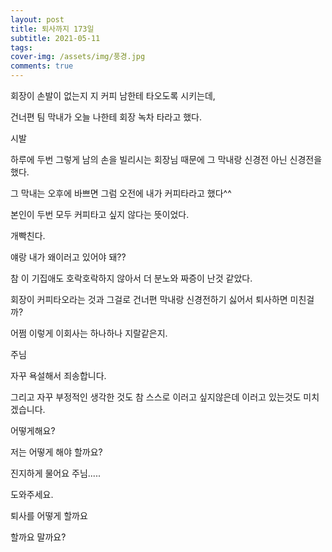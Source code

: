 ```yaml
---
layout: post
title: 퇴사까지 173일
subtitle: 2021-05-11
tags:
cover-img: /assets/img/풍경.jpg
comments: true
---
```


회장이 손발이 없는지 지 커피 남한테 타오도록 시키는데,

건너편 팀 막내가 오늘 나한테 회장 녹차 타라고 했다.

시발

하루에 두번 그렇게 남의 손을 빌리시는 회장님 때문에 그 막내랑 신경전 아닌 신경전을 했다.

그 막내는 오후에 바쁘면 그럼 오전에 내가 커피타라고 했다^^

본인이 두번 모두 커피타고 싶지 않다는 뜻이었다.

개빡친다.

얘랑 내가 왜이러고 있어야 돼??

참 이 기집애도 호락호락하지 않아서 더 분노와 짜증이 난것 같았다.

회장이 커피타오라는 것과 그걸로 건너편 막내랑 신경전하기 싫어서 퇴사하면 미친걸까?

어쩜 이렇게 이회사는 하나하나 지랄같은지.



주님

자꾸 욕설해서 죄송합니다.

그리고 자꾸 부정적인 생각한 것도 참 스스로 이러고 싶지않은데 이러고 있는것도 미치겠습니다.

어떻게해요?

저는 어떻게 해야 할까요?

진지하게 물어요 주님.....

도와주세요.

퇴사를 어떻게 할까요

할까요 말까요?


